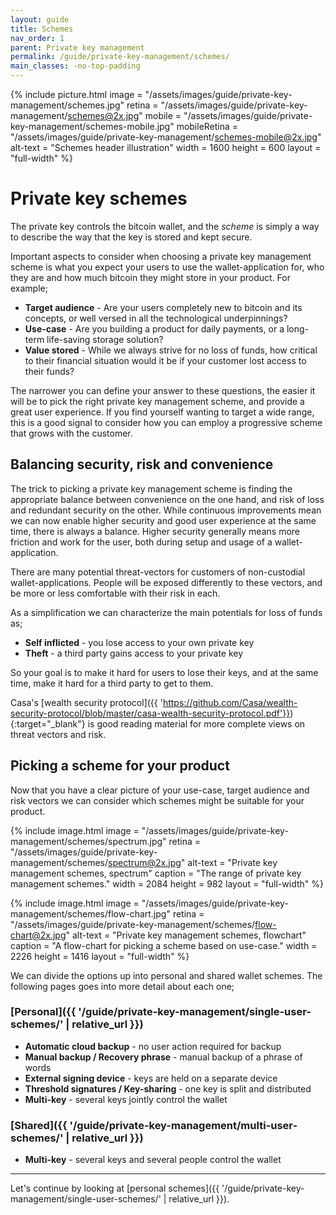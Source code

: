 ```yaml
---
layout: guide
title: Schemes
nav_order: 1
parent: Private key management
permalink: /guide/private-key-management/schemes/
main_classes: -no-top-padding
---
```


{% include picture.html
   image = "/assets/images/guide/private-key-management/schemes.jpg"
   retina = "/assets/images/guide/private-key-management/schemes@2x.jpg"
   mobile = "/assets/images/guide/private-key-management/schemes-mobile.jpg"
   mobileRetina = "/assets/images/guide/private-key-management/schemes-mobile@2x.jpg"
   alt-text = "Schemes header illustration"
   width = 1600
   height = 600
   layout = "full-width"
%}

# Private key schemes
The private key controls the bitcoin wallet, and the *scheme* is simply a way to describe the way that the key is stored and kept secure.

Important aspects to consider when choosing a private key management scheme is what you expect your users to use the wallet-application for, who they are and how much bitcoin they might store in your product. For example;


* **Target audience** - Are your users completely new to bitcoin and its concepts, or well versed in all the technological underpinnings?
* **Use-case** - Are you building a product for daily payments, or a long-term life-saving storage solution?
* **Value stored** - While we always strive for no loss of funds, how critical to their financial situation would it be if your customer lost access to their funds?


The narrower you can define your answer to these questions, the easier it will be to pick the right private key management scheme, and provide a great user experience. If you find yourself wanting to target a wide range, this is a good signal to consider how you can employ a progressive scheme that grows with the customer. 

## Balancing security, risk and convenience

The trick to picking a private key management scheme is finding the appropriate balance between convenience on the one hand, and risk of loss and redundant security on the other. While continuous improvements mean we can now enable higher security and good user experience at the same time, there is always a balance. Higher security generally means more friction and work for the user, both during setup and usage of a wallet-application. 

There are many potential threat-vectors for customers of non-custodial wallet-applications. People will be exposed differently to these vectors, and be more or less comfortable with their risk in each. 

As a simplification we can characterize the main potentials for loss of funds as;

* **Self inflicted** - you lose access to your own private key
* **Theft** - a third party gains access to your private key

So your goal is to make it hard for users to lose their keys, and at the same time, make it hard for a third party to get to them. 

Casa's [wealth security protocol]({{ 'https://github.com/Casa/wealth-security-protocol/blob/master/casa-wealth-security-protocol.pdf'}}){:target="_blank"} is good reading material for more complete views on threat vectors and risk.

## Picking a scheme for your product

Now that you have a clear picture of your use-case, target audience and risk vectors we can consider which schemes might be suitable for your product. 

{% include image.html
   image = "/assets/images/guide/private-key-management/schemes/spectrum.jpg"
   retina = "/assets/images/guide/private-key-management/schemes/spectrum@2x.jpg"
   alt-text = "Private key management schemes, spectrum"
   caption = "The range of private key management schemes."
   width = 2084
   height = 982
   layout = "full-width"
%}

{% include image.html
   image = "/assets/images/guide/private-key-management/schemes/flow-chart.jpg"
   retina = "/assets/images/guide/private-key-management/schemes/flow-chart@2x.jpg"
   alt-text = "Private key management schemes, flowchart"
   caption = "A flow-chart for picking a scheme based on use-case."
   width = 2226
   height = 1416
   layout = "full-width"
%}

We can divide the options up into personal and shared wallet schemes. The following pages goes into more detail about each one;

### [Personal]({{ '/guide/private-key-management/single-user-schemes/' | relative_url }})
- **Automatic cloud backup** - no user action required for backup
- **Manual backup / Recovery phrase** - manual backup of a phrase of words
- **External signing device** - keys are held on a separate device
- **Threshold signatures / Key-sharing** - one key is split and distributed
- **Multi-key** - several keys jointly control the wallet

### [Shared]({{ '/guide/private-key-management/multi-user-schemes/' | relative_url }})
- **Multi-key** - several keys and several people control the wallet

---

Let's continue by looking at [personal schemes]({{ '/guide/private-key-management/single-user-schemes/' | relative_url }}).
